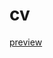 # cv
[preview](https://htmlpreview.github.io/?https://github.com/Benneth-Ehimare/cv/blob/master/index.html)
